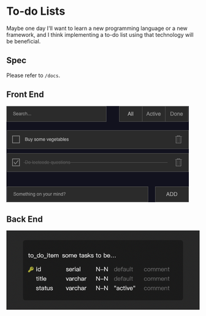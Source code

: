 # To-do Lists

Maybe one day I'll want to learn a new programming language or a new framework, and I think implementing a to-do list using that technology will be beneficial.

## Spec

Please refer to `/docs`.

## Front End

![UI](docs/ui.png)

## Back End

![DB-Schema](docs/db-schema.png)
